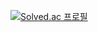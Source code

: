 [![Solved.ac
프로필](http://mazassumnida.wtf/api/v2/generate_badge?boj={jackie032})](https://solved.ac/{jackie032})
